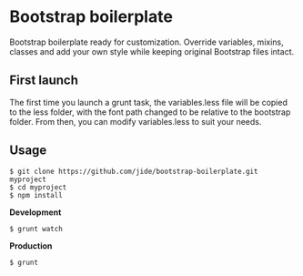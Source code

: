 Bootstrap boilerplate
=====================

Bootstrap boilerplate ready for customization. Override variables, mixins, classes and add your own style while keeping original Bootstrap files intact.

First launch
------------

The first time you launch a grunt task, the variables.less file will be copied to the less folder, with the font path changed to be relative to the bootstrap folder. From then, you can modify variables.less to suit your needs.

Usage
-----

    $ git clone https://github.com/jide/bootstrap-boilerplate.git myproject
    $ cd myproject
    $ npm install

**Development**

    $ grunt watch

**Production**

    $ grunt